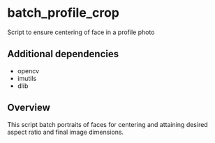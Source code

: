 # batch_profile_crop
Script to ensure centering of face in a profile photo

## Additional dependencies
* opencv
* imutils
* dlib

## Overview
This script batch portraits of faces for centering and attaining desired aspect ratio and final image dimensions.

